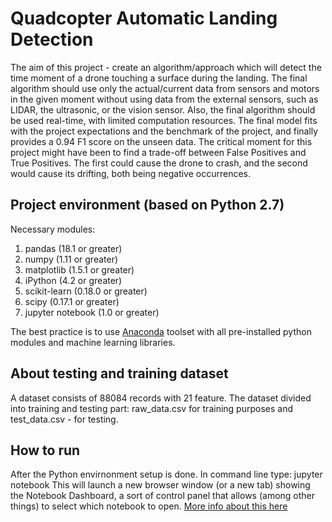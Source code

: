 # Quadcopter Automatic Landing Detection

The aim of this project - create an algorithm/approach which will detect the time moment of a drone touching a surface during the landing. The final algorithm should use only the actual/current data from sensors and motors in the given moment without using data from the external sensors, such as LIDAR, the ultrasonic, or the vision sensor. Also, the final algorithm should be used real-time, with limited computation resources.
The final model fits with the project expectations and the benchmark of the project, and finally provides a 0.94 F1 score on the unseen data. 
The critical moment for this project might have been to find a trade-off between False Positives and True Positives. The first could cause the drone to crash, and the second would cause its drifting, both being negative occurrences.


## Project environment (based on Python 2.7)
Necessary modules:
1) pandas (18.1 or greater)
2) numpy (1.11 or greater)
3) matplotlib (1.5.1 or greater)
4) iPython (4.2 or greater)
5) scikit-learn (0.18.0 or greater)
6) scipy (0.17.1 or greater)
7) jupyter notebook (1.0 or greater)

The best practice is to use [Anaconda](https://www.continuum.io/downloads) toolset with all pre-installed python modules and machine learning libraries.

## About testing and training dataset
A dataset consists of 88084 records with 21 feature. The dataset divided into training and testing part: raw_data.csv for training purposes and test_data.csv - for testing.

## How to run
After the Python envirnonment setup is done. In command line type: jupyter notebook
This will launch a new browser window (or a new tab) showing the Notebook Dashboard, a sort of control panel that allows (among other things) to select which notebook to open.
[More info about this here](http://jupyter-notebook-beginner-guide.readthedocs.io/en/latest/execute.html)
